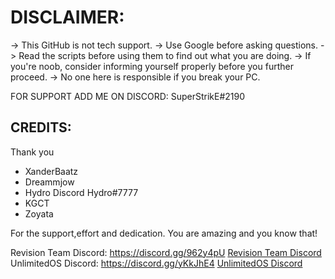 # DISCLAIMER:


-> This GitHub is not tech support.
-> Use Google before asking questions.
-> Read the scripts before using them to find out what you are doing.
-> If you're noob, consider informing yourself properly before you further proceed.
-> No one here is responsible if you break your PC.

FOR SUPPORT ADD ME ON DISCORD: SuperStrikE#2190


## CREDITS:

Thank you 
- XanderBaatz
- Dreammjow
- Hydro         Discord Hydro#7777
- KGCT
- Zoyata 


For the support,effort and dedication.
You are amazing and you know that!

Revision Team Discord: https://discord.gg/962y4pU
[Revision Team Discord](https://discord.gg/962y4pU)
UnlimitedOS Discord: https://discord.gg/yKkJhE4
[UnlimitedOS Discord](https://discord.gg/yKkJhE4)
